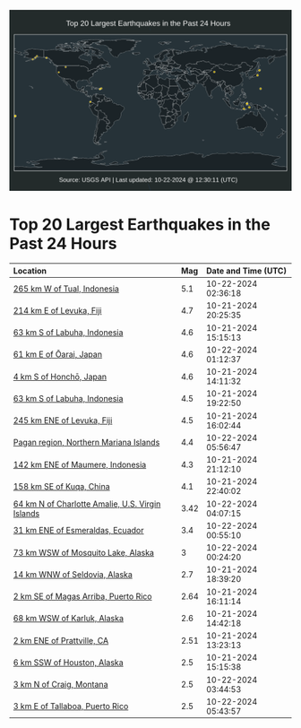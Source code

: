 ![Map](./map.png)

# Top 20 Largest Earthquakes in the Past 24 Hours

| Location | Mag | Date and Time (UTC) |
|:---|:---|:---|
| [265 km W of Tual, Indonesia](https://earthquake.usgs.gov/earthquakes/eventpage/us7000nmcs) | 5.1 | 10-22-2024 02:36:18 |
| [214 km E of Levuka, Fiji](https://earthquake.usgs.gov/earthquakes/eventpage/us7000nmby) | 4.7 | 10-21-2024 20:25:35 |
| [63 km S of Labuha, Indonesia](https://earthquake.usgs.gov/earthquakes/eventpage/us6000p03l) | 4.6 | 10-21-2024 15:15:13 |
| [61 km E of Ōarai, Japan](https://earthquake.usgs.gov/earthquakes/eventpage/us7000nmck) | 4.6 | 10-22-2024 01:12:37 |
| [4 km S of Honchō, Japan](https://earthquake.usgs.gov/earthquakes/eventpage/us6000p02e) | 4.6 | 10-21-2024 14:11:32 |
| [63 km S of Labuha, Indonesia](https://earthquake.usgs.gov/earthquakes/eventpage/us7000nmbm) | 4.5 | 10-21-2024 19:22:50 |
| [245 km ENE of Levuka, Fiji](https://earthquake.usgs.gov/earthquakes/eventpage/us7000nmav) | 4.5 | 10-21-2024 16:02:44 |
| [Pagan region, Northern Mariana Islands](https://earthquake.usgs.gov/earthquakes/eventpage/us7000nmdm) | 4.4 | 10-22-2024 05:56:47 |
| [142 km ENE of Maumere, Indonesia](https://earthquake.usgs.gov/earthquakes/eventpage/us7000nmc7) | 4.3 | 10-21-2024 21:12:10 |
| [158 km SE of Kuqa, China](https://earthquake.usgs.gov/earthquakes/eventpage/us7000nmcb) | 4.1 | 10-21-2024 22:40:02 |
| [64 km N of Charlotte Amalie, U.S. Virgin Islands](https://earthquake.usgs.gov/earthquakes/eventpage/pr71463178) | 3.42 | 10-22-2024 04:07:15 |
| [31 km ENE of Esmeraldas, Ecuador](https://earthquake.usgs.gov/earthquakes/eventpage/us7000nmch) | 3.4 | 10-22-2024 00:55:10 |
| [73 km WSW of Mosquito Lake, Alaska](https://earthquake.usgs.gov/earthquakes/eventpage/us7000nmcf) | 3 | 10-22-2024 00:24:20 |
| [14 km WNW of Seldovia, Alaska](https://earthquake.usgs.gov/earthquakes/eventpage/ak024dk6hl32) | 2.7 | 10-21-2024 18:39:20 |
| [2 km SE of Magas Arriba, Puerto Rico](https://earthquake.usgs.gov/earthquakes/eventpage/pr71463163) | 2.64 | 10-21-2024 16:11:14 |
| [68 km WSW of Karluk, Alaska](https://earthquake.usgs.gov/earthquakes/eventpage/ak024dk44hm3) | 2.6 | 10-21-2024 14:42:18 |
| [2 km ENE of Prattville, CA](https://earthquake.usgs.gov/earthquakes/eventpage/nc75076821) | 2.51 | 10-21-2024 13:23:13 |
| [6 km SSW of Houston, Alaska](https://earthquake.usgs.gov/earthquakes/eventpage/ak024dk4k6o6) | 2.5 | 10-21-2024 15:15:38 |
| [3 km N of Craig, Montana](https://earthquake.usgs.gov/earthquakes/eventpage/us7000nmd0) | 2.5 | 10-22-2024 03:44:53 |
| [3 km E of Tallaboa, Puerto Rico](https://earthquake.usgs.gov/earthquakes/eventpage/pr71463193) | 2.5 | 10-22-2024 05:43:57 |
